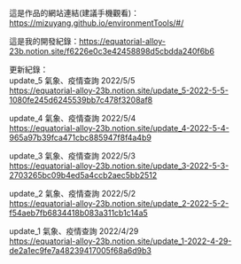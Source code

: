 這是作品的網站連結(建議手機觀看)：https://mizuyang.github.io/environmentTools/#/

這是我的開發紀錄：https://equatorial-alloy-23b.notion.site/f6226e0c3e42458898d5cbdda240f6b6

更新紀錄：<br />
update_5 氣象、疫情查詢 2022/5/5
<br />
https://equatorial-alloy-23b.notion.site/update_5-2022-5-5-1080fe245d6245539bb7c478f3208af8

update_4 氣象、疫情查詢 2022/5/4
<br />
https://equatorial-alloy-23b.notion.site/update_4-2022-5-4-965a97b39fca471cbc885947f8f4a4b9

update_3 氣象、疫情查詢 2022/5/3
<br />
https://equatorial-alloy-23b.notion.site/update_3-2022-5-3-2703265bc09b4ed5a4ccb2aec5bb2512

update_2 氣象、疫情查詢 2022/5/2 
<br />
https://equatorial-alloy-23b.notion.site/update_2-2022-5-2-f54aeb7fb6834418b083a311cb1c14a5

update_1 氣象、疫情查詢 2022/4/29 
<br />
https://equatorial-alloy-23b.notion.site/update_1-2022-4-29-de2a1ec9fe7a48239417005f68a6d9b3